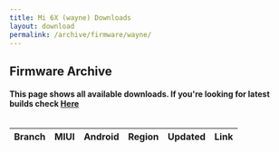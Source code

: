 ```yaml
---
title: Mi 6X (wayne) Downloads
layout: download
permalink: /archive/firmware/wayne/
---
```


## Firmware Archive
#### This page shows all available downloads. If you're looking for latest builds check [Here](/firmware/wayne/)


<div style="overflow-x:auto;">
<table id="firmware" class="compact row-border" style="width:100%">
    <thead>
        <tr>
            <th>Branch</th>
            <th>MIUI</th>
            <th>Android</th>
            <th>Region</th>
            <th>Updated</th>
            <th>Link</th>
        </tr>
    </thead>
    <script>loadFirmwareDownloads('wayne', 'full')</script>
</table>
</div>

